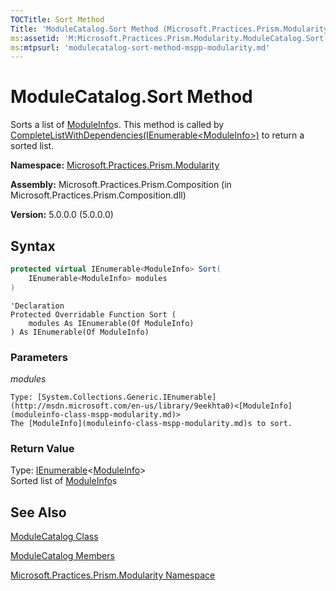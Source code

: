 ```yaml
---
TOCTitle: Sort Method
Title: 'ModuleCatalog.Sort Method (Microsoft.Practices.Prism.Modularity)'
ms:assetid: 'M:Microsoft.Practices.Prism.Modularity.ModuleCatalog.Sort(System.Collections.Generic.IEnumerable{Microsoft.Practices.Prism.Modularity.ModuleInfo})'
ms:mtpsurl: 'modulecatalog-sort-method-mspp-modularity.md'
---
```


# ModuleCatalog.Sort Method

Sorts a list of [ModuleInfo](moduleinfo-class-mspp-modularity.md)s. This method is called by [CompleteListWithDependencies(IEnumerable&lt;ModuleInfo&gt;)](modulecatalog-completelistwithdependencies-method-mspp-modularity.md) to return a sorted list.

**Namespace:** [Microsoft.Practices.Prism.Modularity](mspp-modularity-namespace.md)

**Assembly:** Microsoft.Practices.Prism.Composition (in Microsoft.Practices.Prism.Composition.dll)

**Version:** 5.0.0.0 (5.0.0.0)

## Syntax

```C#
protected virtual IEnumerable<ModuleInfo> Sort(
	IEnumerable<ModuleInfo> modules
)
```

```VB
'Declaration
Protected Overridable Function Sort ( 
	modules As IEnumerable(Of ModuleInfo)
) As IEnumerable(Of ModuleInfo)
```
### Parameters

*modules*

	Type: [System.Collections.Generic.IEnumerable](http://msdn.microsoft.com/en-us/library/9eekhta0)<[ModuleInfo](moduleinfo-class-mspp-modularity.md)>
	The [ModuleInfo](moduleinfo-class-mspp-modularity.md)s to sort.

### Return Value
Type: [IEnumerable](http://msdn.microsoft.com/en-us/library/9eekhta0)&lt;[ModuleInfo](moduleinfo-class-mspp-modularity.md)&gt;<br/>
Sorted list of [ModuleInfo](moduleinfo-class-mspp-modularity.md)s

## See Also

[ModuleCatalog Class](modulecatalog-class-mspp-modularity.md)

[ModuleCatalog Members](modulecatalog-members-mspp-modularity.md)

[Microsoft.Practices.Prism.Modularity Namespace](mspp-modularity-namespace.md)
